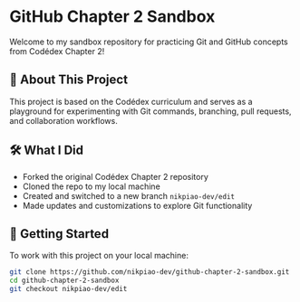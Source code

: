 # GitHub Chapter 2 Sandbox

Welcome to my sandbox repository for practicing Git and GitHub concepts from Codédex Chapter 2!

## 📂 About This Project

This project is based on the Codédex curriculum and serves as a playground for experimenting with Git commands, branching, pull requests, and collaboration workflows.

## 🛠️ What I Did

- Forked the original Codédex Chapter 2 repository
- Cloned the repo to my local machine
- Created and switched to a new branch `nikpiao-dev/edit`
- Made updates and customizations to explore Git functionality

## 🚀 Getting Started

To work with this project on your local machine:

```bash
git clone https://github.com/nikpiao-dev/github-chapter-2-sandbox.git
cd github-chapter-2-sandbox
git checkout nikpiao-dev/edit
